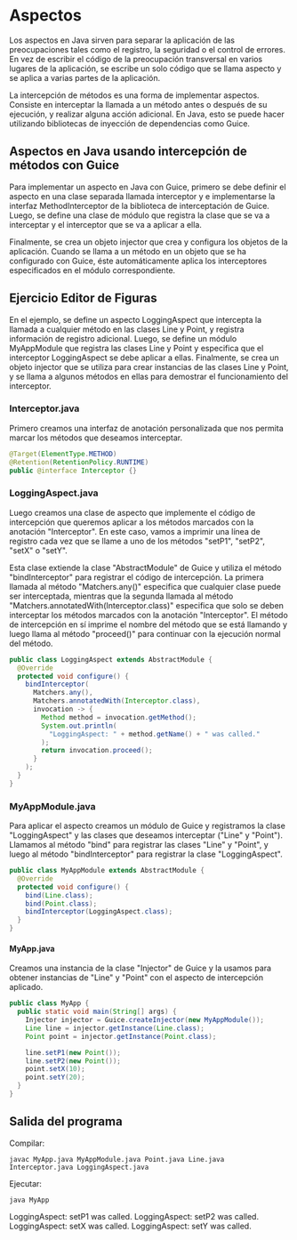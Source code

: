 # Aspectos

Los aspectos en Java sirven para separar la aplicación de las preocupaciones tales como el registro, la seguridad o el control de errores. En vez de escribir el código de la preocupación transversal en varios lugares de la aplicación, se escribe un solo código que se llama aspecto y se aplica a varias partes de la aplicación.

La intercepción de métodos es una forma de implementar aspectos. Consiste en interceptar la llamada a un método antes o después de su ejecución, y realizar alguna acción adicional. En Java, esto se puede hacer utilizando bibliotecas de inyección de dependencias como Guice.

## Aspectos en Java usando intercepción de métodos con Guice

Para implementar un aspecto en Java con Guice, primero se debe definir el aspecto en una clase separada llamada interceptor y e implementarse la interfaz MethodInterceptor de la biblioteca de interceptación de Guice. Luego, se define una clase de módulo que registra la clase que se va a interceptar y el interceptor que se va a aplicar a ella.

Finalmente, se crea un objeto injector que crea y configura los objetos de la aplicación. Cuando se llama a un método en un objeto que se ha configurado con Guice, éste automáticamente aplica los interceptores especificados en el módulo correspondiente.

## Ejercicio Editor de Figuras

En el ejemplo, se define un aspecto LoggingAspect que intercepta la llamada a cualquier método en las clases Line y Point, y registra información de registro adicional. Luego, se define un módulo MyAppModule que registra las clases Line y Point y especifica que el interceptor LoggingAspect se debe aplicar a ellas. Finalmente, se crea un objeto injector que se utiliza para crear instancias de las clases Line y Point, y se llama a algunos métodos en ellas para demostrar el funcionamiento del interceptor.

### Interceptor.java

Primero creamos una interfaz de anotación personalizada que nos permita marcar los métodos que deseamos interceptar.

```java
@Target(ElementType.METHOD)
@Retention(RetentionPolicy.RUNTIME)
public @interface Interceptor {}
```

### LoggingAspect.java

Luego creamos una clase de aspecto que implemente el código de intercepción que queremos aplicar a los métodos marcados con la anotación "Interceptor". En este caso, vamos a imprimir una línea de registro cada vez que se llame a uno de los métodos "setP1", "setP2", "setX" o "setY".

Esta clase extiende la clase "AbstractModule" de Guice y utiliza el método "bindInterceptor" para registrar el código de intercepción. La primera llamada al método "Matchers.any()" especifica que cualquier clase puede ser interceptada, mientras que la segunda llamada al método "Matchers.annotatedWith(Interceptor.class)" especifica que solo se deben interceptar los métodos marcados con la anotación "Interceptor". El método de intercepción en sí imprime el nombre del método que se está llamando y luego llama al método "proceed()" para continuar con la ejecución normal del método.

```java
public class LoggingAspect extends AbstractModule {
  @Override
  protected void configure() {
    bindInterceptor(
      Matchers.any(),
      Matchers.annotatedWith(Interceptor.class),
      invocation -> {
        Method method = invocation.getMethod();
        System.out.println(
          "LoggingAspect: " + method.getName() + " was called."
        );
        return invocation.proceed();
      }
    );
  }
}
```

### MyAppModule.java

Para aplicar el aspecto creamos un módulo de Guice y registramos la clase "LoggingAspect" y las clases que deseamos interceptar ("Line" y "Point"). Llamamos al método "bind" para registrar las clases "Line" y "Point", y luego al método "bindInterceptor" para registrar la clase "LoggingAspect".

```java
public class MyAppModule extends AbstractModule {
  @Override
  protected void configure() {
    bind(Line.class);
    bind(Point.class);
    bindInterceptor(LoggingAspect.class);
  }
}
```

#### MyApp.java

Creamos una instancia de la clase "Injector" de Guice y la usamos para obtener instancias de "Line" y "Point" con el aspecto de intercepción aplicado.

```java
public class MyApp {
  public static void main(String[] args) {
    Injector injector = Guice.createInjector(new MyAppModule());
    Line line = injector.getInstance(Line.class);
    Point point = injector.getInstance(Point.class);

    line.setP1(new Point());
    line.setP2(new Point());
    point.setX(10);
    point.setY(20);
  }
}
```

## Salida del programa

Compilar:
```console
javac MyApp.java MyAppModule.java Point.java Line.java Interceptor.java LoggingAspect.java
```

Ejecutar:
```console
java MyApp
```

LoggingAspect: setP1 was called.
LoggingAspect: setP2 was called.
LoggingAspect: setX was called.
LoggingAspect: setY was called.
